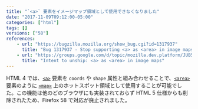 ```yaml
---
title: "`<a>` 要素をイメージマップ領域として使用できなくなりました"
date: "2017-11-09T09:12:00-05:00"
categories: ["html"]
tags: []
versions: ["58"]
references:
    - url: "https://bugzilla.mozilla.org/show_bug.cgi?id=1317937"
      title: "Bug 1317937 - Stop supporting <a> as <area> in image maps (Assertion failure: !aContent->GetPrimaryFrame() || aState.mCreatingExtraFrames || aContent->NodeInfo()->NameAtom() == nsGkAtoms::area, at nsCSSFrameConstructor.cpp:5687)"
    - url: "https://groups.google.com/d/topic/mozilla.dev.platform/JUB5K-sz6ek/discussion"
      title: "Intent to unship: <a> as <area> in image maps"
---
```

HTML 4 では、[`<a>`](https://developer.mozilla.org/ja/docs/Web/HTML/Element/a) 要素を `coords` や `shape` 属性と組み合わせることで、[`<area>`](https://developer.mozilla.org/ja/docs/Web/HTML/Element/area) 要素のように [`<map>`](https://developer.mozilla.org/ja/docs/Web/HTML/Element/map) 上のホットスポット領域として使用することが可能でした。この機能は他のどのブラウザにも実装されておらず HTML 5 仕様からも削除されたため、Firefox 58 で対応が廃止されました。
